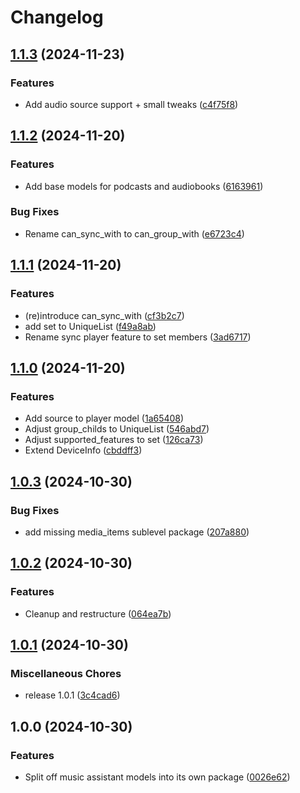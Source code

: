 # Changelog

## [1.1.3](https://github.com/music-assistant/models/compare/v1.1.2...v1.1.3) (2024-11-23)


### Features

* Add audio source support + small tweaks ([c4f75f8](https://github.com/music-assistant/models/commit/c4f75f85dcb1aadf9d0a805218203fc238f670cd))

## [1.1.2](https://github.com/music-assistant/models/compare/v1.1.1...v1.1.2) (2024-11-20)


### Features

* Add base models for podcasts and audiobooks ([6163961](https://github.com/music-assistant/models/commit/61639619232326081b9ef3a42953be09dc774806))


### Bug Fixes

* Rename can_sync_with to can_group_with ([e6723c4](https://github.com/music-assistant/models/commit/e6723c4a71494fb83effa8761a9edc7e5fe1273c))

## [1.1.1](https://github.com/music-assistant/models/compare/v1.1.0...v1.1.1) (2024-11-20)


### Features

* (re)introduce can_sync_with ([cf3b2c7](https://github.com/music-assistant/models/commit/cf3b2c7cb469cba805c640e9c2059b36c9d28b11))
* add set to UniqueList ([f49a8ab](https://github.com/music-assistant/models/commit/f49a8ab81b8441465f570ef3515b4432f10fd314))
* Rename sync player feature to set members ([3ad6717](https://github.com/music-assistant/models/commit/3ad671789a651ceb45f3d13a9066c52f6068ebb5))

## [1.1.0](https://github.com/music-assistant/models/compare/v1.0.3...v1.1.0) (2024-11-20)


### Features

* Add source to player model ([1a65408](https://github.com/music-assistant/models/commit/1a654088a8717bca368063cdca2108b3f8998487))
* Adjust group_childs to UniqueList ([546abd7](https://github.com/music-assistant/models/commit/546abd7b93e98653d905f9f62ca5f74ec97d5ad5))
* Adjust supported_features to set ([126ca73](https://github.com/music-assistant/models/commit/126ca73ef88f1647110a3f856e4253216e60f584))
* Extend DeviceInfo ([cbddff3](https://github.com/music-assistant/models/commit/cbddff350c470d332d86034c4d7d451b9b9c9135))

## [1.0.3](https://github.com/music-assistant/models/compare/v1.0.2...v1.0.3) (2024-10-30)


### Bug Fixes

* add missing media_items sublevel package ([207a880](https://github.com/music-assistant/models/commit/207a8806e5cf9ae3a28132000d84757e33668776))

## [1.0.2](https://github.com/music-assistant/models/compare/v1.0.1...v1.0.2) (2024-10-30)


### Features

* Cleanup and restructure ([064ea7b](https://github.com/music-assistant/models/commit/064ea7b612106744065b26cafadc1abccab0279a))

## [1.0.1](https://github.com/music-assistant/models/compare/v1.0.0...v1.0.1) (2024-10-30)


### Miscellaneous Chores

* release 1.0.1 ([3c4cad6](https://github.com/music-assistant/models/commit/3c4cad6a4c4142e7a2fb159610627e947611654b))

## 1.0.0 (2024-10-30)


### Features

* Split off music assistant models into its own package ([0026e62](https://github.com/music-assistant/models/commit/0026e62c602bc744ea358e1162333fb2049f7c78))

